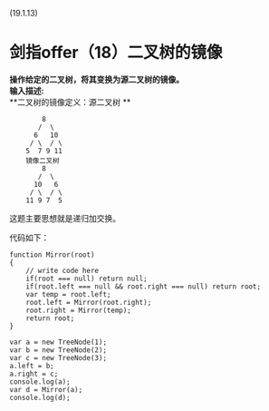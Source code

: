 (19.1.13)
# 剑指offer（18）二叉树的镜像

 
**操作给定的二叉树，将其变换为源二叉树的镜像。**   
**输入描述:**   
**二叉树的镜像定义：源二叉树 **   

    	    8
    	   /  \
    	  6   10
    	 / \  / \
    	5  7 9 11
    	镜像二叉树
    	    8
    	   /  \
    	  10   6
    	 / \  / \
    	11 9 7  5


这题主要思想就是递归加交换。

代码如下：

	function Mirror(root)
	{
	    // write code here
	    if(root === null) return null;
	    if(root.left === null && root.right === null) return root;
	    var temp = root.left;
	    root.left = Mirror(root.right);
	    root.right = Mirror(temp);
	    return root;
	}
	
	var a = new TreeNode(1);
	var b = new TreeNode(2);
	var c = new TreeNode(3);
	a.left = b;
	a.right = c;
	console.log(a);
	var d = Mirror(a);
	console.log(d);